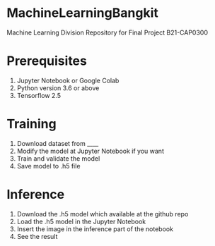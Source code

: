 # MachineLearningBangkit
Machine Learning Division Repository for Final Project B21-CAP0300

# Prerequisites
1. Jupyter Notebook or Google Colab
2. Python version 3.6 or above
3. Tensorflow 2.5

# Training
1. Download dataset from ____
2. Modify the model at Jupyter Notebook if you want
3. Train and validate the model
4. Save model to .h5 file

# Inference
1. Download the .h5 model which available at the github repo
2. Load the .h5 model in the Jupyter Notebook
3. Insert the image in the inference part of the notebook
4. See the result
